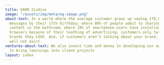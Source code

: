```yaml
---
title: EARN Studios
image: "/assets/img/meta/og-image.png"
about-text: In a world where the average customer grows up seeing 170,000 marketing
  messages by their 17th birthday; where 86% of people admit to sharing social media
  content in the bathroom; where 20% of smartphone users have installed adblocking
  browsers because of their loathing of advertising; customers only talk about the
  brands they LOVE. And, if customers aren’t talking about your brand, you might as
  well not exist.
ventures-about-text: We also invest time and money in developing our own ventures
  to bring learnings into client projects
layout: index
---
```


